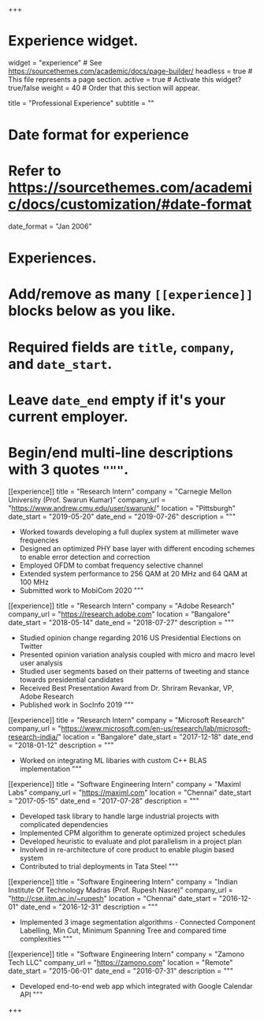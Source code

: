+++
# Experience widget.
widget = "experience"  # See https://sourcethemes.com/academic/docs/page-builder/
headless = true  # This file represents a page section.
active = true  # Activate this widget? true/false
weight = 40  # Order that this section will appear.

title = "Professional Experience"
subtitle = ""

# Date format for experience
#   Refer to https://sourcethemes.com/academic/docs/customization/#date-format
date_format = "Jan 2006"

# Experiences.
#   Add/remove as many `[[experience]]` blocks below as you like.
#   Required fields are `title`, `company`, and `date_start`.
#   Leave `date_end` empty if it's your current employer.
#   Begin/end multi-line descriptions with 3 quotes `"""`.

[[experience]]
  title = "Research Intern"
  company = "Carnegie Mellon University (Prof. Swarun Kumar)"
  company_url = "https://www.andrew.cmu.edu/user/swarunk/"
  location = "Pittsburgh"
  date_start = "2019-05-20"
  date_end = "2019-07-26"
  description = """
  * Worked towards developing a full duplex system at millimeter wave frequencies
  * Designed an optimized PHY base layer with different encoding schemes to enable error detection and correction
  * Employed OFDM to combat frequency selective channel
  * Extended system performance to 256 QAM at 20 MHz and 64 QAM at 100 MHz
  * Submitted work to MobiCom 2020
  """

[[experience]]
  title = "Research Intern"
  company = "Adobe Research"
  company_url = "https://research.adobe.com"
  location = "Bangalore"
  date_start = "2018-05-14"
  date_end = "2018-07-27"
  description = """
  * Studied opinion change regarding 2016 US Presidential Elections on Twitter
  * Presented opinion variation analysis coupled with micro and macro level user analysis
  * Studied user segments based on their patterns of tweeting and stance towards presidential candidates
  * Received Best Presentation Award from Dr. Shriram Revankar, VP, Adobe Research
  * Published work in SocInfo 2019
  """

[[experience]]
  title = "Research Intern"
  company = "Microsoft Research"
  company_url = "https://www.microsoft.com/en-us/research/lab/microsoft-research-india/"
  location = "Bangalore"
  date_start = "2017-12-18"
  date_end = "2018-01-12"
  description = """
  * Worked on integrating ML libaries with custom C++ BLAS implementation
  """

[[experience]]
  title = "Software Engineering Intern"
  company = "Maximl Labs"
  company_url = "https://maximl.com"
  location = "Chennai"
  date_start = "2017-05-15"
  date_end = "2017-07-28"
  description = """
  * Developed task library to handle large industrial projects with complicated dependencies
  * Implemented CPM algorithm to generate optimized project schedules
  * Developed heuristic to evaluate and plot parallelism in a project plan
  * Involved in re-architecture of core product to enable plugin based system
  * Contributed to trial deployments in Tata Steel
  """

[[experience]]
  title = "Software Engineering Intern"
  company = "Indian Institute Of Technology Madras (Prof. Rupesh Nasre)"
  company_url = "http://cse.iitm.ac.in/~rupesh"
  location = "Chennai"
  date_start = "2016-12-01"
  date_end = "2016-12-31"
  description = """
  * Implemented 3 image segmentation algorithms - Connected Component Labelling, Min Cut, Minimum Spanning Tree
  and compared time complexities
  """

[[experience]]
  title = "Software Engineering Intern"
  company = "Zamono Tech LLC"
  company_url = "https://zamono.com"
  location = "Remote"
  date_start = "2015-06-01"
  date_end = "2016-07-31"
  description = """
  * Developed end-to-end web app which integrated with Google Calendar API
  """

+++
